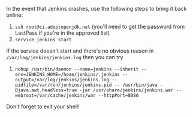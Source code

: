 In the event that Jenkins crashes, use the following steps to bring it back online:

1. `ssh root@ci.adoptopenjdk.net` (you'll need to get the password from LastPass if you're in the approved list)
2. `service jenkins start`

If the service doesn't start and there's no obvious reason in `/var/log/jenkins/jenkins.log` then you can try

1. `nohup /usr/bin/daemon --name=jenkins --inherit --env=JENKINS_HOME=/home/jenkins/.jenkins --output=/var/log/jenkins/jenkins.log --pidfile=/var/run/jenkins/jenkins.pid -- /usr/bin/java -Djava.awt.headless=true -jar /usr/share/jenkins/jenkins.war --webroot=/var/cache/jenkins/war --httpPort=8080`

Don't forget to exit your shell!